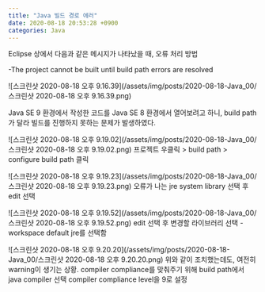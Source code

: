 ```yaml
---
title: "Java 빌드 경로 에러"
date: 2020-08-18 20:53:28 +0900
categories: Java
---
```


Eclipse 상에서 다음과 같은 메시지가 나타났을 때, 오류 처리 방법

-The project cannot be built until build path errors are resolved

![스크린샷 2020-08-18 오후 9.16.39](/assets/img/posts/2020-08-18-Java_00/스크린샷 2020-08-18 오후 9.16.39.png)

Java SE 9 환경에서 작성한 코드를 Java SE 8 환경에서 열어보려고 하니,
build path가 달라 빌드를 진행하지 못하는 문제가 발생하였다.

![스크린샷 2020-08-18 오후 9.19.02](/assets/img/posts/2020-08-18-Java_00/스크린샷 2020-08-18 오후 9.19.02.png)
프로젝트 우클릭 > build path > configure build path 클릭

![스크린샷 2020-08-18 오후 9.19.23](/assets/img/posts/2020-08-18-Java_00/스크린샷 2020-08-18 오후 9.19.23.png)
오류가 나는 jre system library 선택 후 edit 선택


![스크린샷 2020-08-18 오후 9.19.52](/assets/img/posts/2020-08-18-Java_00/스크린샷 2020-08-18 오후 9.19.52.png)
edit 선택 후 변경할 라이브러리 선택 - workspace default jre를 선택함


![스크린샷 2020-08-18 오후 9.20.20](/assets/img/posts/2020-08-18-Java_00/스크린샷 2020-08-18 오후 9.20.20.png)
위와 같이 조치했는데도, 여전히 warning이 생기는 상황.
compiler compliance를 맞춰주기 위해 build path에서 java compiler 선택
compiler compliance level을 9로 설정